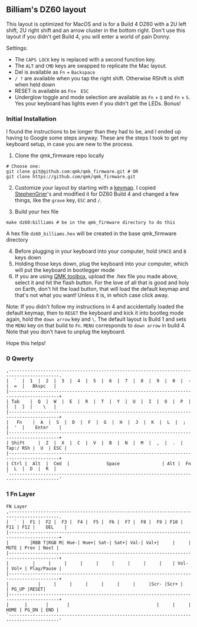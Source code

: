 ## Billiam's DZ60 layout

This layout is optimized for MacOS and is for a Build 4 DZ60 with a 2U left shift, 2U right shift and an arrow
cluster in the bottom right. Don't use this layout if you didn't get Build 4, you will enter a world of pain Donny.

Settings:

* The `CAPS LOCK` key is replaced with a second function key.
* The `ALT` and `CMD` keys are swapped to replicate the Mac layout.
* Del is available as `Fn` + `Backspace`
* `/ ?` are available when you tap the right shift. Otherwise RShift is shift when held down
* RESET is available as `Fn`+ ` ESC`
* Underglow toggle and mode selection are available as `Fn` + `Q` and `Fn` + `S`. Yes your keyboard has lights even if you didn't get the LEDs. Bonus!


### Initial Installation

I found the instructions to be longer than they had to be, and I ended up having to Google some steps anyway. These are the steps I took to get my keyboard setup, in case you are new to the process.

1. Clone the qmk_firmware repo locally
```
# Choose one:
git clone git@github.com:qmk/qmk_firmware.git # OR
git clone https://github.com/qmk/qmk_firmware.git
```
2. Customize your layout by starting with a [keymap](https://github.com/qmk/qmk_firmware/tree/master/keyboards/dz60/keymaps). I copied [StephenGrier](https://github.com/qmk/qmk_firmware/tree/master/keyboards/dz60/keymaps/stephengrier)'s and modified it for DZ60 Build 4 and changed a few things, like the `grave` key, `ESC` and `/`.

3. Build your hex file
```
make dz60:billiams # be in the qmk_firmware directory to do this
```
A hex file `dz60_billiams.hex` will be created in the base qmk_firmware directory

4. Before plugging in your keyboard into your computer, hold `SPACE` and `B` keys down
5. Holding those keys down, plug the keyboard into your computer, which will put the keyboard in bootlegger mode
6. If you are using [QMK toolbox](https://github.com/qmk/qmk_toolbox/releases), upload the .hex file you made above, select it and hit the flash button. For the love of all that is good and holy on Earth, don't hit the load button, that will load the default keymap and that's not what you want! Unless it is, in which case click away.

Note: If you didn't follow my instructions in 4 and accidentally loaded the default keymap, then to `RESET` the keyboard and kick it into bootleg mode again, hold the `down arrow` key and `\`. The default layout is Build 1 and sets the `MENU` key on that build to `Fn`. `MENU` corresponds to `down arrow` in build 4. Note that you don't have to unplug the keyboard. 

Hope this helps!

### 0 Qwerty
```
,-----------------------------------------------------------------------------------------.
|  `  |  1  |  2  |  3  |  4  |  5  |  6  |  7  |  8  |  9  |  0  |  -  |  =  |   Bkspc   |
|-----------------------------------------------------------------------------------------+
| Tab    |  Q  |  W  |  E  |  R  |  T  |  Y  |  U  |  I  |  O  |  P  |  [  |  ]  |    \   |
|-----------------------------------------------------------------------------------------+
|   Fn    |  A  |  S  |  D  |  F  |  G  |  H  |  J  |  K  |  L  |  ;  |  '  |    Enter    |
|-----------------------------------------------------------------------------------------+
| Shift     |  Z  |  X  |  C  |  V  |  B  |  N  |  M  |  ,  |  .  | Tap:/ RSh |  U  | ESC |
|-----------------------------------------------------------------------------------------+
| Ctrl |  Alt  |  Cmd  |              Space                | Alt |  Fn  |  L  |  D  |  R  |
`-----------------------------------------------------------------------------------------'
```

### 1 Fn Layer
```
FN Layer
,-----------------------------------------------------------------------------------------.
|  `  |  F1 |  F2 |  F3 |  F4 |  F5 |  F6 |  F7 |  F8 |  F9 | F10 | F11 | F12 |    DEL    |
|-----------------------------------------------------------------------------------------+
|        |RBB T|RGB M| Hue-| Hue+| Sat-| Sat+| Val-| Val+|     |     | MUTE | Prev | Next |
|-----------------------------------------------------------------------------------------+
|         |     |     |     |     |     |     |     |     |    | Vol- | Vol+ | Play/Pause |
|-----------------------------------------------------------------------------------------+
|           |     |     |     |     |     |     |     |Scr- |Scr+ |         | PG_UP |RESET|
|-----------------------------------------------------------------------------------------+
|      |       |       |                                 |     |     | HOME | PG_DN | END |
`-----------------------------------------------------------------------------------------'
```

